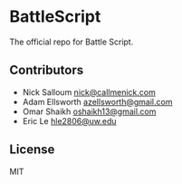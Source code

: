 # BattleScript

The official repo for Battle Script.

## Contributors

* Nick Salloum <nick@callmenick.com>
* Adam Ellsworth <azellsworth@gmail.com>
* Omar Shaikh <oshaikh13@gmail.com>
* Eric Le <hle2806@uw.edu>

## License

MIT